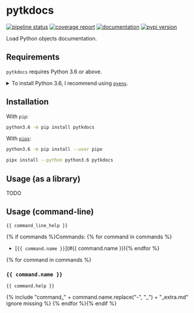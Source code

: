 <!--
IMPORTANT:
  This file is generated from the template at 'scripts/templates/README.md'.
  Please update the template instead of this file.
-->

# pytkdocs
[![pipeline status](https://gitlab.com/pawamoy/pytkdocs/badges/master/pipeline.svg)](https://gitlab.com/pawamoy/pytkdocs/pipelines)
[![coverage report](https://gitlab.com/pawamoy/pytkdocs/badges/master/coverage.svg)](https://gitlab.com/pawamoy/pytkdocs/commits/master)
[![documentation](https://img.shields.io/badge/docs-latest-green.svg?style=flat)](https://pawamoy.github.io/pytkdocs)
[![pypi version](https://img.shields.io/pypi/v/pytkdocs.svg)](https://pypi.org/project/pytkdocs/)

Load Python objects documentation.

## Requirements
`pytkdocs` requires Python 3.6 or above.

<details>
<summary>To install Python 3.6, I recommend using <a href="https://github.com/pyenv/pyenv"><code>pyenv</code></a>.</summary>

```bash
# install pyenv
git clone https://github.com/pyenv/pyenv ~/.pyenv

# setup pyenv (you should also put these three lines in .bashrc or similar)
export PATH="${HOME}/.pyenv/bin:${PATH}"
export PYENV_ROOT="${HOME}/.pyenv"
eval "$(pyenv init -)"

# install Python 3.6
pyenv install 3.6.8

# make it available globally
pyenv global system 3.6.8
```
</details>

## Installation
With `pip`:
```bash
python3.6 -m pip install pytkdocs
```

With [`pipx`](https://github.com/pipxproject/pipx):
```bash
python3.6 -m pip install --user pipx

pipx install --python python3.6 pytkdocs
```

## Usage (as a library)
TODO

## Usage (command-line)
```
{{ command_line_help }}
```

{% if commands %}Commands:
{% for command in commands %}
- [`{{ command.name }}`](#{{ command.name }}){% endfor %}

{% for command in commands %}
### `{{ command.name }}`
```
{{ command.help }}
```

{% include "command_" + command.name.replace("-", "_") + "_extra.md" ignore missing %}
{% endfor %}{% endif %}
